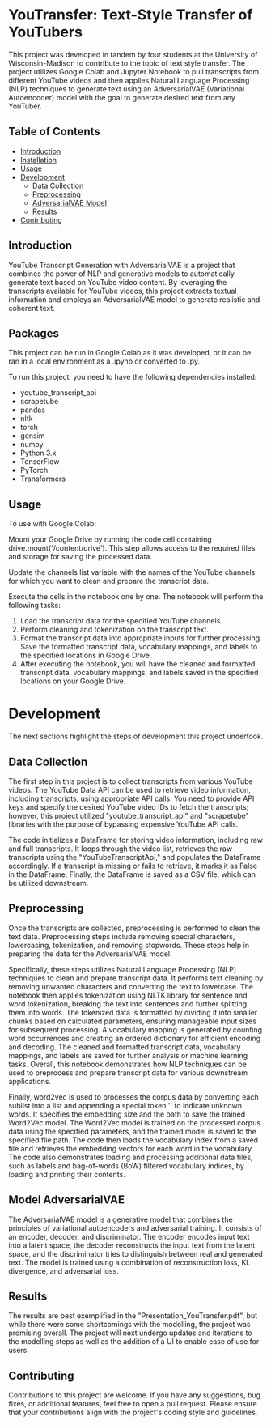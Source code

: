 # YouTransfer: Text-Style Transfer of YouTubers

This project was developed in tandem by four students at the University of Wisconsin-Madison to contribute to the topic of text style transfer. The project utilizes Google Colab and Jupyter Notebook to pull transcripts from different YouTube videos and then applies Natural Language Processing (NLP) techniques to generate text using an AdversarialVAE (Variational Autoencoder) model with the goal to generate desired text from any YouTuber.

## Table of Contents

- [Introduction](#introduction)
- [Installation](#installation)
- [Usage](#usage)
- [Development](#development)
  - [Data Collection](#data-collection)
  - [Preprocessing](#preprocessing)
  - [AdversarialVAE Model](#adversarialvae-model)
  - [Results](#results)
- [Contributing](#contributing)

## Introduction

YouTube Transcript Generation with AdversarialVAE is a project that combines the power of NLP and generative models to automatically generate text based on YouTube video content. By leveraging the transcripts available for YouTube videos, this project extracts textual information and employs an AdversarialVAE model to generate realistic and coherent text.

## Packages

This project can be run in Google Colab as it was developed, or it can be ran in a local environment as a .ipynb or converted to .py.

To run this project, you need to have the following dependencies installed:

- youtube_transcript_api
- scrapetube
- pandas
- nltk
- torch
- gensim
- numpy
- Python 3.x
- TensorFlow
- PyTorch
- Transformers

## Usage

To use with Google Colab: 

Mount your Google Drive by running the code cell containing drive.mount('/content/drive'). This step allows access to the required files and storage for saving the processed data.

Update the channels list variable with the names of the YouTube channels for which you want to clean and prepare the transcript data.

Execute the cells in the notebook one by one. The notebook will perform the following tasks:

1. Load the transcript data for the specified YouTube channels.
2. Perform cleaning and tokenization on the transcript text.
3. Format the transcript data into appropriate inputs for further processing. Save the formatted transcript data, vocabulary mappings, and labels to the specified locations in Google Drive.
4. After executing the notebook, you will have the cleaned and formatted transcript data, vocabulary mappings, and labels saved in the specified locations on your Google Drive.


# Development

The next sections highlight the steps of development this project undertook.

## Data Collection

The first step in this project is to collect transcripts from various YouTube videos. The YouTube Data API can be used to retrieve video information, including transcripts, using appropriate API calls. You need to provide API keys and specify the desired YouTube video IDs to fetch the transcripts; however, this project utilized "youtube_transcript_api" and "scrapetube" libraries with the purpose of bypassing expensive YouTube API calls. 

The code initializes a DataFrame for storing video information, including raw and full transcripts. It loops through the video list, retrieves the raw transcripts using the "YouTubeTranscriptApi," and populates the DataFrame accordingly. If a transcript is missing or fails to retrieve, it marks it as False in the DataFrame. Finally, the DataFrame is saved as a CSV file, which can be utilized downstream.

## Preprocessing

Once the transcripts are collected, preprocessing is performed to clean the text data. Preprocessing steps include removing special characters, lowercasing, tokenization, and removing stopwords. These steps help in preparing the data for the AdversarialVAE model. 

Specifically, these steps utilizes Natural Language Processing (NLP) techniques to clean and prepare transcript data. It performs text cleaning by removing unwanted characters and converting the text to lowercase. The notebook then applies tokenization using NLTK library for sentence and word tokenization, breaking the text into sentences and further splitting them into words. The tokenized data is formatted by dividing it into smaller chunks based on calculated parameters, ensuring manageable input sizes for subsequent processing. A vocabulary mapping is generated by counting word occurrences and creating an ordered dictionary for efficient encoding and decoding. The cleaned and formatted transcript data, vocabulary mappings, and labels are saved for further analysis or machine learning tasks. Overall, this notebook demonstrates how NLP techniques can be used to preprocess and prepare transcript data for various downstream applications.

Finally, word2vec is used to processes the corpus data by converting each sublist into a list and appending a special token '<unk>' to indicate unknown words. It specifies the embedding size and the path to save the trained Word2Vec model. The Word2Vec model is trained on the processed corpus data using the specified parameters, and the trained model is saved to the specified file path. The code then loads the vocabulary index from a saved file and retrieves the embedding vectors for each word in the vocabulary. The code also demonstrates loading and processing additional data files, such as labels and bag-of-words (BoW) filtered vocabulary indices, by loading and printing their contents.


## Model AdversarialVAE 

The AdversarialVAE model is a generative model that combines the principles of variational autoencoders and adversarial training. It consists of an encoder, decoder, and discriminator. The encoder encodes input text into a latent space, the decoder reconstructs the input text from the latent space, and the discriminator tries to distinguish between real and generated text. The model is trained using a combination of reconstruction loss, KL divergence, and adversarial loss.

## Results

The results are best exemplified in the "Presentation_YouTransfer.pdf", but while there were some shortcomings with the modelling, the project was promising overall. The project will next undergo updates and iterations to the modelling steps as well as the addition of a UI to enable ease of use for users.

## Contributing

Contributions to this project are welcome. If you have any suggestions, bug fixes, or additional features, feel free to open a pull request. Please ensure that your contributions align with the project's coding style and guidelines.


